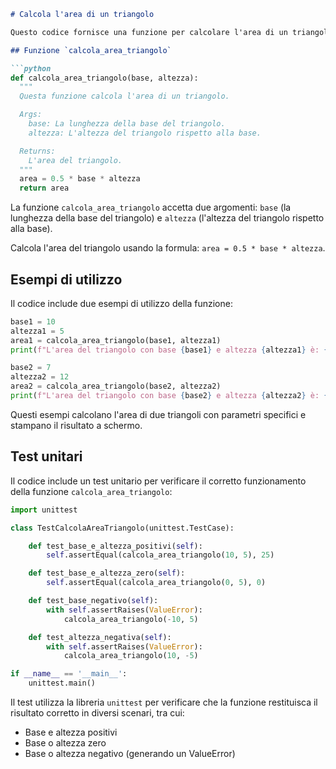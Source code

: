 ```markdown
# Calcola l'area di un triangolo

Questo codice fornisce una funzione per calcolare l'area di un triangolo e un test unitario per verificare il suo funzionamento.

## Funzione `calcola_area_triangolo`

```python
def calcola_area_triangolo(base, altezza):
  """
  Questa funzione calcola l'area di un triangolo.

  Args:
    base: La lunghezza della base del triangolo.
    altezza: L'altezza del triangolo rispetto alla base.

  Returns:
    L'area del triangolo.
  """
  area = 0.5 * base * altezza
  return area
```

La funzione `calcola_area_triangolo` accetta due argomenti: `base` (la lunghezza della base del triangolo) e `altezza` (l'altezza del triangolo rispetto alla base). 

Calcola l'area del triangolo usando la formula: `area = 0.5 * base * altezza`.

## Esempi di utilizzo

Il codice include due esempi di utilizzo della funzione:

```python
base1 = 10
altezza1 = 5
area1 = calcola_area_triangolo(base1, altezza1)
print(f"L'area del triangolo con base {base1} e altezza {altezza1} è: {area1}")

base2 = 7
altezza2 = 12
area2 = calcola_area_triangolo(base2, altezza2)
print(f"L'area del triangolo con base {base2} e altezza {altezza2} è: {area2}")
```

Questi esempi calcolano l'area di due triangoli con parametri specifici e stampano il risultato a schermo.

## Test unitari

Il codice include un test unitario per verificare il corretto funzionamento della funzione `calcola_area_triangolo`:

```python
import unittest

class TestCalcolaAreaTriangolo(unittest.TestCase):

    def test_base_e_altezza_positivi(self):
        self.assertEqual(calcola_area_triangolo(10, 5), 25)

    def test_base_e_altezza_zero(self):
        self.assertEqual(calcola_area_triangolo(0, 5), 0)

    def test_base_negativo(self):
        with self.assertRaises(ValueError):
            calcola_area_triangolo(-10, 5)

    def test_altezza_negativa(self):
        with self.assertRaises(ValueError):
            calcola_area_triangolo(10, -5)

if __name__ == '__main__':
    unittest.main()  
```

Il test utilizza la libreria `unittest` per verificare che la funzione restituisca il risultato corretto in diversi scenari, tra cui:

* Base e altezza positivi
* Base o altezza zero
* Base o altezza negativo (generando un ValueError)